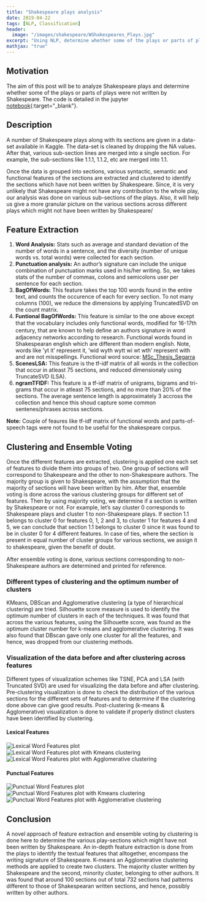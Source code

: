 ```yaml
---
title: "Shakespeare plays analysis"
date: 2019-04-22
tags: [NLP, Classification]
header:
  image: "/images/shakespeare/WShakespeares_Plays.jpg"
excerpt: "Using NLP, determine whether some of the plays or parts of plays were not witten by Shakespeare"
mathjax: "true"
---
```


## Motivation

The aim of this post will be to analyze Shakespeare plays and determine whether some of the plays or parts of plays were not written by Shakespeare. The code is detailed in the jupyter [notebook](/assets/static/notebooks/shakespeare/ShakespearePlayAttribution.ipynb){:target="_blank"}.

## Description

A number of Shakespeare plays along with its sections are given in a data-set available in Kaggle. The data-set is cleaned by dropping the NA values. After that, various sub-section lines are merged into a single section. For example, the sub-sections like 1.1.1, 1.1.2, etc are merged into 1.1. 

Once the data is grouped into sections, various syntactic, semantic and functional features of the sections are extracted and clustered to identify the sections which have not been written by Shakespeare. Since, it is very unlikely that Shakespeare might not have any contribution to the whole play, our analysis was done on various sub-sections of the plays. Also, it will help us give
a more granular picture on the various sections across different plays which might not have been written by Shakespeare/

## Feature Extraction

1. __Word Analysis:__ Stats such as average and standard deviation of the number of words in a sentence, and the diversity (number of unique words vs. total words) were collected for each section.
2. __Punctuation analysis:__ An author’s signature can include the unique combination of punctuation marks used in his/her writing. So, we takes stats of the number of commas, colons and semicolons user per sentence for each section.
3. __BagOfWords:__ This feature takes the top 100 words found in the entire text, and counts the occurence of each for every section. To not many columns (100), we reduce the dimensions by applying TruncatedSVD on the count matrix.
4. __Funtional BagOfWords:__ This feature is similar to the one above except that the vocabulary includes only functional words, modiﬁed for 16-17th century, that are known to help deﬁne an authors signature in word adjacency networks according to research. Functional words found in Shakespearan english which are different than modern english. Note, words like ’yt it’ represent it, ’wid wyth wytt wi wt wth’ represent with and are not misspellings. Functional word source: [MSc_Thesis_Segarra](http://web.mit.edu/segarra/www/papers/MSc_Thesis_Segarra.pdf)
5. __ScenesLSA:__ This feature is the tf-idf matrix of all words in the collection that occur in atleast 75 sections, and reduced dimensionaly using TruncateSVD (LSA).
6. __ngramTFIDF:__ This feature is a tf-idf matrix of unigrams, bigrams and tri-grams that occur in atleast 75 sections, and no more than 20% of the sections. The average sentence length is approximately 3 accross the collection and hence this shoud capture some common sentenes/phrases across sections.

**Note:** Couple of feaures like tf-idf matrix of functional words and parts-of-speech tags were
not found to be useful for the shakespeare corpus.

## Clustering and Ensemble Voting

Once the different features are extracted, clustering is applied one each set of features to divide them into groups of two. One group of sections will correspond to Shakespeare and the other to non-Shakespeare authors. The majority group is given to Shakespeare, with the assumption that the majority of sections will have been written by him. After that, ensemble voting is done across the various clustering groups for different set of features. Then by using majority voting, we determine if a section is written by Shakespeare or not. For example, let’s say cluster 0 corresponds to Shakespeare plays and cluster 1 to non-Shakespeare plays. If section 1.1 belongs to cluster 0 for features 0, 1, 2 and 3, to cluster 1 for features 4 and 5, we can conclude that section 1.1 belongs to cluster 0 since it was found to be in cluster 0 for 4 different features. In case of ties, where the
section is present in equal number of cluster groups for various sections, we assign it to shakespeare, given the beneﬁt of doubt.

After ensemble voting is done, various sections corresponding to non-Shakespeare authors are determined and printed for reference.

### Different types of clustering and the optimum number of clusters

KMeans, DBScan and Agglomerative clustering (a type of hierarchical clustering) are tried. Silhouette score measure is used to identify the optimum number of clusters in each of the techniques. It was found that across the various features, using the Silhouette score, was found as the optimum cluster number for k-means and agglomerative clustering. It was also found that DBscan gave only one cluster for all the features, and hence, was dropped from our clustering methods.

### Visualization of the data before and after clustering across features

Different types of visualization schemes like TSNE, PCA and LSA (with Truncated SVD) are used for visualizing the data before and after clustering. Pre-clustering visualization is done to check the distribution of the various sections for the different sets of features and to determine if the clustering done above can give good results. Post-clustering (k-means & Agglomerative)
visualization is done to validate if properly distinct clusters have been identified by clustering.

#### Lexical Features


<img src="{{ site.url }}{{ site.baseurl }}/images/shakespeare/LexicalFeatures.png" alt="Lexical Word Features plot">

<img src="{{ site.url }}{{ site.baseurl }}/images/shakespeare/LexicalFeaturesKMeans.png" alt="Lexical Word Features plot with Kmeans clustering">

<img src="{{ site.url }}{{ site.baseurl }}/images/shakespeare/LexicalFeaturesAgglomerative.png" alt="Lexical Word Features plot with Agglomerative clustering">

#### Punctual Features


<img src="{{ site.url }}{{ site.baseurl }}/images/shakespeare/PunctualFeatures.png" alt="Punctual Word Features plot">

<img src="{{ site.url }}{{ site.baseurl }}/images/shakespeare/PunctualFeaturesKMeans.png" alt="Punctual Word Features plot with Kmeans clustering">

<img src="{{ site.url }}{{ site.baseurl }}/images/shakespeare/PunctualFeaturesAgglomerative.png" alt="Punctual Word Features plot with Agglomerative clustering">

## Conclusion

A novel approach of feature extraction and ensemble voting by clustering is done here to determine the various play-sections which might have not been written by Shakespeare. An in-depth feature extraction is done from the plays to identify the textual features that alltogether, encompass the writing signature of Shakespeare. K-means an Agglomerative clustering methods are applied to create two clusters. The majority cluster written by Shakespeare and the second, minority cluster, belonging to other authors. It was found that around 100 sections out of total 732 sections had patterns different to those of Shakespearan written sections, and hence, possibly written by other authors.